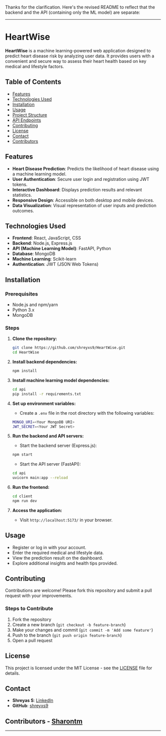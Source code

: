 Thanks for the clarification. Here's the revised README to reflect that the backend and the API (containing only the ML model) are separate:

---

# HeartWise

**HeartWise** is a machine learning-powered web application designed to predict heart disease risk by analyzing user data. It provides users with a convenient and secure way to assess their heart health based on key medical and lifestyle factors.

## Table of Contents

- [Features](#features)
- [Technologies Used](#technologies-used)
- [Installation](#installation)
- [Usage](#usage)
- [Project Structure](#project-structure)
- [API Endpoints](#api-endpoints)
- [Contributing](#contributing)
- [License](#license)
- [Contact](#contact)
- [Contributors](#contributors)

## Features

- **Heart Disease Prediction**: Predicts the likelihood of heart disease using a machine learning model.
- **User Authentication**: Secure user login and registration using JWT tokens.
- **Interactive Dashboard**: Displays prediction results and relevant statistics.
- **Responsive Design**: Accessible on both desktop and mobile devices.
- **Data Visualization**: Visual representation of user inputs and prediction outcomes.

## Technologies Used

- **Frontend**: React, JavaScript, CSS
- **Backend**: Node.js, Express.js
- **API (Machine Learning Model)**: FastAPI, Python
- **Database**: MongoDB
- **Machine Learning**: Scikit-learn
- **Authentication**: JWT (JSON Web Tokens)

## Installation

### Prerequisites

- Node.js and npm/yarn
- Python 3.x
- MongoDB

### Steps

1. **Clone the repository:**

    ```bash
    git clone https://github.com/shreyxs9/HeartWise.git
    cd HeartWise
    ```

2. **Install backend dependencies:**

    ```bash
    npm install
    ```

3. **Install machine learning model dependencies:**

    ```bash
    cd api
    pip install -r requirements.txt
    ```

4. **Set up environment variables:**

    - Create a `.env` file in the root directory with the following variables:
    
    ```bash
    MONGO_URI=<Your MongoDB URI>
    JWT_SECRET=<Your JWT Secret>
    ```

5. **Run the backend and API servers:**

    - Start the backend server (Express.js):

    ```bash
    npm start
    ```

    - Start the API server (FastAPI):

    ```bash
    cd api
    uvicorn main:app --reload
    ```

6. **Run the frontend:**

    ```bash
    cd client
    npm run dev
    ```

7. **Access the application:**

    - Visit `http://localhost:5173/` in your browser.

## Usage

- Register or log in with your account.
- Enter the required medical and lifestyle data.
- View the prediction result on the dashboard.
- Explore additional insights and health tips provided.

## Contributing

Contributions are welcome! Please fork this repository and submit a pull request with your improvements.

### Steps to Contribute

1. Fork the repository
2. Create a new branch (`git checkout -b feature-branch`)
3. Make your changes and commit (`git commit -m 'Add some feature'`)
4. Push to the branch (`git push origin feature-branch`)
5. Open a pull request

## License

This project is licensed under the MIT License - see the [LICENSE](LICENSE) file for details.

## Contact

- **Shreyas S**: [LinkedIn](https://www.linkedin.com/in/shreyas9999/)
- **GitHub**: [shreyxs9](https://github.com/shreyxs9)

## Contributors - [Sharontm](https://github.com/Sharontm) 
---

